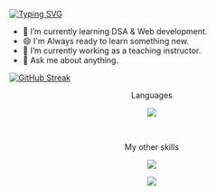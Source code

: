 <a href="https://git.io/typing-svg"><img src="https://readme-typing-svg.demolab.com?font=Fira+Code&weight=900&size=38&pause=500&color=FFBB37&center=true&width=780&height=150&lines=Hello+There!;I'm+Risan+Paul;Pursuing+B.Tech+in+CS+Engineering" alt="Typing SVG" /></a>

- 🌱 I’m currently learning DSA & Web development.
- 😄 I'm Always ready to learn something new.
- 🔭 I’m currently working as a teaching instructor.
- 💬 Ask me about anything.

<!--
- 
- 👯 I’m looking to collaborate on ...
- 🤔 I’m looking for help with ...
- 📫 How to reach me: ...
- 😄 Pronouns: ...
- ⚡ Fun fact: ...
-->

[![GitHub Streak](https://streak-stats.demolab.com?user=risanpaul04&theme=dark&hide_border=true&border_radius=5&exclude_days=Thu&background=141E46&currStreakNum=FFF5E0&ring=BB2525&fire=BB2525&stroke=FFF5E0&border=FFF5E0&sideNums=FFF5E0&currStreakLabel=FFF5E0&sideLabels=FFF5E0&dates=FFF5E0&excludeDaysLabel=EB5454)](https://git.io/streak-stats)

<p align=center>Languages</p>
<p align="center">
  <a href="https://skillicons.dev">
    <img src="https://skillicons.dev/icons?i=c,cpp,java,html,css" />
  </a>
</p>
<br>
<p align=center>My other skills</p>
<p align="center">
  <a href="https://skillicons.dev">
    <img src="https://skillicons.dev/icons?i=git,vscode" />
  </a>
</p>

<p align="center">
  <img align="center" src="https://profile-counter.glitch.me/risanpaul04/count.svg" />
</p>

<!-- [![roadmap.sh](https://api.roadmap.sh/v1-badge/wide/64e0ea6aced78d29352c8b34?variant=light&roadmaps=cpp)](https://roadmap.sh) -->
